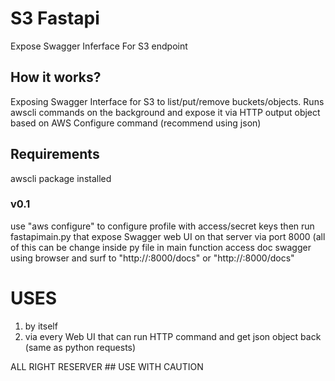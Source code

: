 # S3 Fastapi
Expose Swagger Inferface For S3 endpoint

## How it works?
Exposing Swagger Interface for S3 to list/put/remove buckets/objects.
Runs awscli commands on the background and expose it via HTTP
output object based on AWS Configure command (recommend using json)

## Requirements
awscli package installed
### v0.1
  use "aws configure" to configure profile with access/secret keys
  then run fastapimain.py that expose Swagger web UI on that server via port 8000 (all of this can be change inside py file in main function
  access doc swagger using browser and surf to "http://<server-ip>:8000/docs" or "http://<server-ip>:8000/docs"

# USES
1. by itself
2. via every Web UI that can run HTTP command and get json object back (same as python requests)

  ALL RIGHT RESERVER ## USE WITH CAUTION

